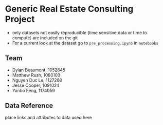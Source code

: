# Generic Real Estate Consulting Project

- only datasets not easily reproducible (time sensitive data or time to compute) are included on the git
- For a current look at the dataset go to `pre_processing.ipynb` in `notebooks`

## Team
- Dylan Beaumont, 1052845
- Matthew Rush, 1080100
- Nguyen Duc Le, 1127268
- Jesse Cooper, 1091024
- Yanbo Feng, 1174059

## Data Reference

place links and attributes to data used here

